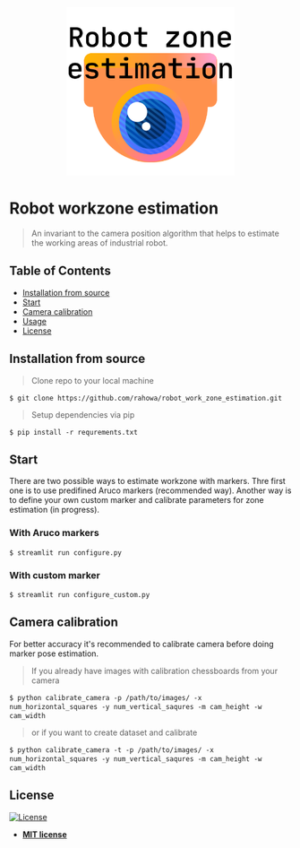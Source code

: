 <p align="center"><img src=https://github.com/rahowa/robot_work_zone_estimation/blob/ar_base/assets/logo.png  alt="AWESOME LOGO" height="300"/></p>

# Robot workzone estimation
> An invariant to the camera position algorithm that helps to estimate the working areas of industrial robot.


## Table of Contents
- [Installation from source](#installation-from-source)
- [Start](#start)
- [Camera calibration](#camera-calibration)
- [Usage](#usage)
- [License](#license)

## Installation from source
> Clone repo to your local machine
```shell 
$ git clone https://github.com/rahowa/robot_work_zone_estimation.git
```

> Setup dependencies via pip
```shell
$ pip install -r requrements.txt
```

## Start
There are two possible ways to estimate workzone with markers. Thre first one is to use predifined Aruco markers (recommended way). Another way is to define your own custom marker and calibrate parameters for zone estimation (in progress).
### With Aruco markers
``` shell 
$ streamlit run configure.py
```

### With custom marker
``` shell 
$ streamlit run configure_custom.py
```

## Camera calibration
For better accuracy it's recommended to calibrate camera before doing marker pose estimation.

> If you already have images with calibration chessboards from your camera

``` shell
$ python calibrate_camera -p /path/to/images/ -x num_horizontal_squares -y num_vertical_saqures -m cam_height -w cam_width
```

> or if you want to create dataset and calibrate

``` shell
$ python calibrate_camera -t -p /path/to/images/ -x num_horizontal_squares -y num_vertical_saqures -m cam_height -w cam_width
```

## License

[![License](http://img.shields.io/:license-mit-blue.svg?style=flat-square)](http://badges.mit-license.org)

- **[MIT license](http://opensource.org/licenses/mit-license.php)**
